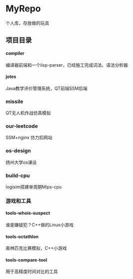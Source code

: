 # MyRepo
个人库，存放做的玩具
## 项目目录
#### compiler
编译器前端和一个lisp-parser，已经施工完成词法、语法分析器
#### jotes
Java教学评价管理系统，QT前端SSM后端
### missile
QT无人机作战仿真模拟
### our-leetcode
SSM+nginx 仿力扣网站
### os-design
扬州大学os课设
### build-cpu
logisim搭建单周期Mips-cpu
### 游戏和工具
#### tools-whois-suspect
谁是嫌疑犯？C++做的Linux小游戏
#### tools-octathlon
奥林匹克比赛模拟，C++小游戏
#### tools-compare-tool
用于高精度时间对比的工具